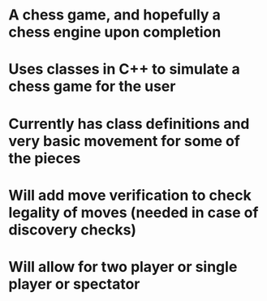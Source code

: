 # A chess game, and hopefully a chess engine upon completion
# Uses classes in C++ to simulate a chess game for the user
# Currently has class definitions and very basic movement for some of the pieces
# Will add move verification to check legality of moves (needed in case of discovery checks)
# Will allow for two player or single player or spectator
